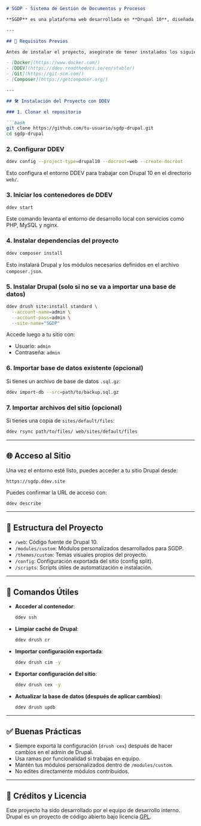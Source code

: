 
````markdown
# SGDP - Sistema de Gestión de Documentos y Procesos

**SGDP** es una plataforma web desarrollada en **Drupal 10**, diseñada para optimizar y centralizar el manejo de documentos relacionados con proveedores. Con este sistema, tu empresa podrá gestionar de forma eficiente la **recepción, validación, almacenamiento y seguimiento** de toda la documentación requerida para operar con tus proveedores, garantizando el **cumplimiento normativo** y la **trazabilidad** de los procesos.

---

## 🚀 Requisitos Previos

Antes de instalar el proyecto, asegúrate de tener instalados los siguientes componentes:

- [Docker](https://www.docker.com/)
- [DDEV](https://ddev.readthedocs.io/en/stable/)
- [Git](https://git-scm.com/)
- [Composer](https://getcomposer.org/)

---

## 🛠️ Instalación del Proyecto con DDEV

### 1. Clonar el repositorio

```bash
git clone https://github.com/tu-usuario/sgdp-drupal.git
cd sgdp-drupal
````

### 2. Configurar DDEV

```bash
ddev config --project-type=drupal10 --docroot=web --create-docroot
```

Esto configura el entorno DDEV para trabajar con Drupal 10 en el directorio `web/`.

### 3. Iniciar los contenedores de DDEV

```bash
ddev start
```

Este comando levanta el entorno de desarrollo local con servicios como PHP, MySQL y nginx.

### 4. Instalar dependencias del proyecto

```bash
ddev composer install
```

Esto instalará Drupal y los módulos necesarios definidos en el archivo `composer.json`.

### 5. Instalar Drupal (solo si no se va a importar una base de datos)

```bash
ddev drush site:install standard \
  --account-name=admin \
  --account-pass=admin \
  --site-name="SGDP"
```

Accede luego a tu sitio con:

* Usuario: `admin`
* Contraseña: `admin`

### 6. Importar base de datos existente (opcional)

Si tienes un archivo de base de datos `.sql.gz`:

```bash
ddev import-db --src=path/to/backup.sql.gz
```

### 7. Importar archivos del sitio (opcional)

Si tienes una copia de `sites/default/files`:

```bash
ddev rsync path/to/files/ web/sites/default/files
```

---

## 🌐 Acceso al Sitio

Una vez el entorno esté listo, puedes acceder a tu sitio Drupal desde:

```
https://sgdp.ddev.site
```

Puedes confirmar la URL de acceso con:

```bash
ddev describe
```

---

## 📁 Estructura del Proyecto

* `/web`: Código fuente de Drupal 10.
* `/modules/custom`: Módulos personalizados desarrollados para SGDP.
* `/themes/custom`: Temas visuales propios del proyecto.
* `/config`: Configuración exportada del sitio (config split).
* `/scripts`: Scripts útiles de automatización e instalación.

---

## 🧪 Comandos Útiles

* **Acceder al contenedor**:

  ```bash
  ddev ssh
  ```

* **Limpiar caché de Drupal**:

  ```bash
  ddev drush cr
  ```

* **Importar configuración exportada**:

  ```bash
  ddev drush cim -y
  ```

* **Exportar configuración del sitio**:

  ```bash
  ddev drush cex -y
  ```

* **Actualizar la base de datos (después de aplicar cambios)**:

  ```bash
  ddev drush updb
  ```

---

## ✅ Buenas Prácticas

* Siempre exporta la configuración (`drush cex`) después de hacer cambios en el admin de Drupal.
* Usa ramas por funcionalidad si trabajas en equipo.
* Mantén tus módulos personalizados dentro de `/modules/custom`.
* No edites directamente módulos contribuidos.

---

## 🧩 Créditos y Licencia

Este proyecto ha sido desarrollado por el equipo de desarrollo interno.
Drupal es un proyecto de código abierto bajo licencia [GPL](https://www.gnu.org/licenses/gpl-2.0.html).


